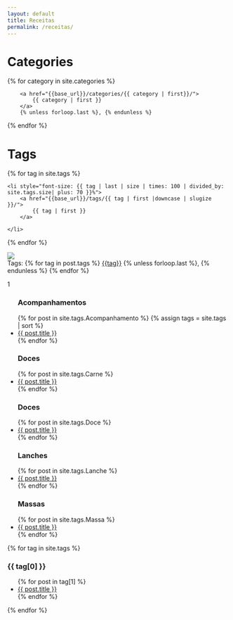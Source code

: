 ```yaml
---
layout: default
title: Receitas
permalink: /receitas/
---
```

<div id="home">

<h1>Categories</h1>
{% for category in site.categories %}

        <a href="{{base_url}}/categories/{{ category | first}}/">
            {{ category | first }}
        </a>
        {% unless forloop.last %}, {% endunless %}

{% endfor %}
<h1>Tags</h1>
<div class="tagcloud">
{% for tag in site.tags %}

    <li style="font-size: {{ tag | last | size | times: 100 | divided_by: site.tags.size| plus: 70 }}%">
        <a href="{{base_url}}/tags/{{ tag | first |downcase | slugize }}/">
            {{ tag | first }}
        </a>

    </li>
{% endfor %}


<img src="https://adsonbatista.github.io/images/posts/comida.png"> 

<div class="tags">Tags: {% for tag in post.tags %}
<a href="{{base_url}}/tags/{{ tag |downcase | slugize }}/">{{tag}}</a>
  {% unless forloop.last %}, {% endunless %}
{% endfor %}</div>

1

  <ul class="posts">
    <h3 class="orange">Acompanhamentos</h3>
    {% for post in site.tags.Acompanhamento %}
    {% assign tags = site.tags | sort %}
      <li><a href="{{ post.url }}">{{ post.title }}</a></li>
    {% endfor %}
  </ul>
<p></p>

<ul class="posts">
  <h3 class="orange">Doces</h3>
    {% for post in site.tags.Carne %}
      <li><a href="{{ post.url }}">{{ post.title }}</a></li>
    {% endfor %}
  </ul>
<p></p>
    
  <ul class="posts">
  <h3 class="orange">Doces</h3>
    {% for post in site.tags.Doce %}
      <li><a href="{{ post.url }}">{{ post.title }}</a></li>
    {% endfor %}
  </ul>
<p></p>

  <ul class="posts">
      <h3 class="orange">Lanches</h3>
    {% for post in site.tags.Lanche %}
      <li><a href="{{ post.url }}">{{ post.title }}</a></li>
    {% endfor %}
  </ul>
<p></p>

  <ul class="posts">
      <h3 class="orange">Massas</h3>
    {% for post in site.tags.Massa %}
      <li><a href="{{ post.url }}">{{ post.title }}</a></li>
    {% endfor %}
  </ul>
<p></p>

{% for tag in site.tags %}
  <h3>{{ tag[0] }}</h3>
  <ul>
    {% for post in tag[1] %}
      <li><a href="{{ post.url }}">{{ post.title }}</a></li>
    {% endfor %}
  </ul>
{% endfor %}

</div>